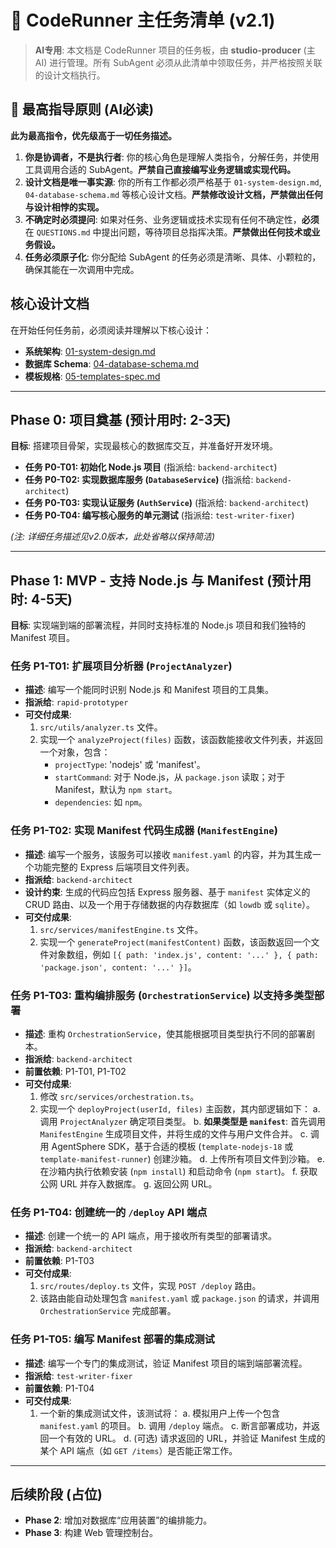 # 📝 CodeRunner 主任务清单 (v2.1)

> **AI专用**: 本文档是 CodeRunner 项目的任务板，由 **studio-producer** (主AI) 进行管理。所有 SubAgent 必须从此清单中领取任务，并严格按照关联的设计文档执行。

## 📜 最高指导原则 (AI必读)

**此为最高指令，优先级高于一切任务描述。**

1.  **你是协调者，不是执行者**: 你的核心角色是理解人类指令，分解任务，并使用工具调用合适的 SubAgent。**严禁自己直接编写业务逻辑或实现代码。**
2.  **设计文档是唯一事实源**: 你的所有工作都必须严格基于 `01-system-design.md`, `04-database-schema.md` 等核心设计文档。**严禁修改设计文档，严禁做出任何与设计相悖的实现。**
3.  **不确定时必须提问**: 如果对任务、业务逻辑或技术实现有任何不确定性，**必须**在 `QUESTIONS.md` 中提出问题，等待项目总指挥决策。**严禁做出任何技术或业务假设。**
4.  **任务必须原子化**: 你分配给 SubAgent 的任务必须是清晰、具体、小颗粒的，确保其能在一次调用中完成。


## 核心设计文档

在开始任何任务前，必须阅读并理解以下核心设计：

- **系统架构**: [01-system-design.md](./01-system-design.md)
- **数据库 Schema**: [04-database-schema.md](./04-database-schema.md)
- **模板规格**: [05-templates-spec.md](./05-templates-spec.md)

---

##  Phase 0: 项目奠基 (预计用时: 2-3天)

**目标**: 搭建项目骨架，实现最核心的数据库交互，并准备好开发环境。

*   **任务 P0-T01: 初始化 Node.js 项目** (指派给: `backend-architect`)
*   **任务 P0-T02: 实现数据库服务 (`DatabaseService`)** (指派给: `backend-architect`)
*   **任务 P0-T03: 实现认证服务 (`AuthService`)** (指派给: `backend-architect`)
*   **任务 P0-T04: 编写核心服务的单元测试** (指派给: `test-writer-fixer`)

*(注: 详细任务描述见v2.0版本，此处省略以保持简洁)*

---

## Phase 1: MVP - 支持 Node.js 与 Manifest (预计用时: 4-5天)

**目标**: 实现端到端的部署流程，并同时支持标准的 Node.js 项目和我们独特的 Manifest 项目。

### **任务 P1-T01: 扩展项目分析器 (`ProjectAnalyzer`)**
- **描述**: 编写一个能同时识别 Node.js 和 Manifest 项目的工具集。
- **指派给**: `rapid-prototyper`
- **可交付成果**:
  1. `src/utils/analyzer.ts` 文件。
  2. 实现一个 `analyzeProject(files)` 函数，该函数能接收文件列表，并返回一个对象，包含：
     - `projectType`: 'nodejs' 或 'manifest'。
     - `startCommand`: 对于 Node.js，从 `package.json` 读取；对于 Manifest，默认为 `npm start`。
     - `dependencies`: 如 `npm`。

### **任务 P1-T02: 实现 Manifest 代码生成器 (`ManifestEngine`)**
- **描述**: 编写一个服务，该服务可以接收 `manifest.yaml` 的内容，并为其生成一个功能完整的 Express 后端项目文件列表。
- **指派给**: `backend-architect`
- **设计约束**: 生成的代码应包括 Express 服务器、基于 `manifest` 实体定义的 CRUD 路由、以及一个用于存储数据的内存数据库（如 `lowdb` 或 `sqlite`）。
- **可交付成果**:
  1. `src/services/manifestEngine.ts` 文件。
  2. 实现一个 `generateProject(manifestContent)` 函数，该函数返回一个文件对象数组，例如 `[{ path: 'index.js', content: '...' }, { path: 'package.json', content: '...' }]`。

### **任务 P1-T03: 重构编排服务 (`OrchestrationService`) 以支持多类型部署**
- **描述**: 重构 `OrchestrationService`，使其能根据项目类型执行不同的部署剧本。
- **指派给**: `backend-architect`
- **前置依赖**: P1-T01, P1-T02
- **可交付成果**:
  1. 修改 `src/services/orchestration.ts`。
  2. 实现一个 `deployProject(userId, files)` 主函数，其内部逻辑如下：
     a. 调用 `ProjectAnalyzer` 确定项目类型。
     b. **如果类型是 `manifest`**: 首先调用 `ManifestEngine` 生成项目文件，并将生成的文件与用户文件合并。
     c. 调用 AgentSphere SDK，基于合适的模板 (`template-nodejs-18` 或 `template-manifest-runner`) 创建沙箱。
     d. 上传所有项目文件到沙箱。
     e. 在沙箱内执行依赖安装 (`npm install`) 和启动命令 (`npm start`)。
     f. 获取公网 URL 并存入数据库。
     g. 返回公网 URL。

### **任务 P1-T04: 创建统一的 `/deploy` API 端点**
- **描述**: 创建一个统一的 API 端点，用于接收所有类型的部署请求。
- **指派给**: `backend-architect`
- **前置依赖**: P1-T03
- **可交付成果**:
  1. `src/routes/deploy.ts` 文件，实现 `POST /deploy` 路由。
  2. 该路由能自动处理包含 `manifest.yaml` 或 `package.json` 的请求，并调用 `OrchestrationService` 完成部署。

### **任务 P1-T05: 编写 Manifest 部署的集成测试**
- **描述**: 编写一个专门的集成测试，验证 Manifest 项目的端到端部署流程。
- **指派给**: `test-writer-fixer`
- **前置依赖**: P1-T04
- **可交付成果**:
  1. 一个新的集成测试文件，该测试将：
     a. 模拟用户上传一个包含 `manifest.yaml` 的项目。
     b. 调用 `/deploy` 端点。
     c. 断言部署成功，并返回一个有效的 URL。
     d. (可选) 请求返回的 URL，并验证 Manifest 生成的某个 API 端点（如 `GET /items`）是否能正常工作。

---

## 后续阶段 (占位)

- **Phase 2**: 增加对数据库“应用装置”的编排能力。
- **Phase 3**: 构建 Web 管理控制台。